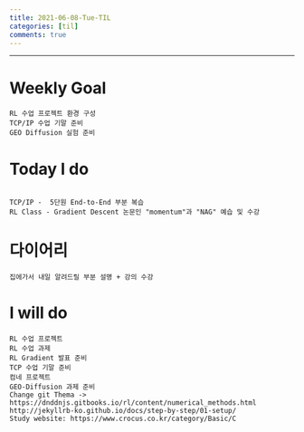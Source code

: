 ```yaml
---
title: 2021-06-08-Tue-TIL
categories: [til]
comments: true
---
```

-------------------------------------------------------------------------------

# Weekly Goal
```
RL 수업 프로젝트 환경 구성
TCP/IP 수업 기말 준비
GEO Diffusion 실험 준비
```

# Today I do
```

TCP/IP -  5단원 End-to-End 부분 복습
RL Class - Gradient Descent 논문인 "momentum"과 "NAG" 예습 및 수강
```

# 다이어리
```
집에가서 내일 알려드릴 부분 설명 + 강의 수강
```

# I will do
```
RL 수업 프로젝트
RL 수업 과제
RL Gradient 발표 준비
TCP 수업 기말 준비
컴네 프로젝트
GEO-Diffusion 과제 준비
Change git Thema -> https://dnddnjs.gitbooks.io/rl/content/numerical_methods.html
http://jekyllrb-ko.github.io/docs/step-by-step/01-setup/
Study website: https://www.crocus.co.kr/category/Basic/C
```

